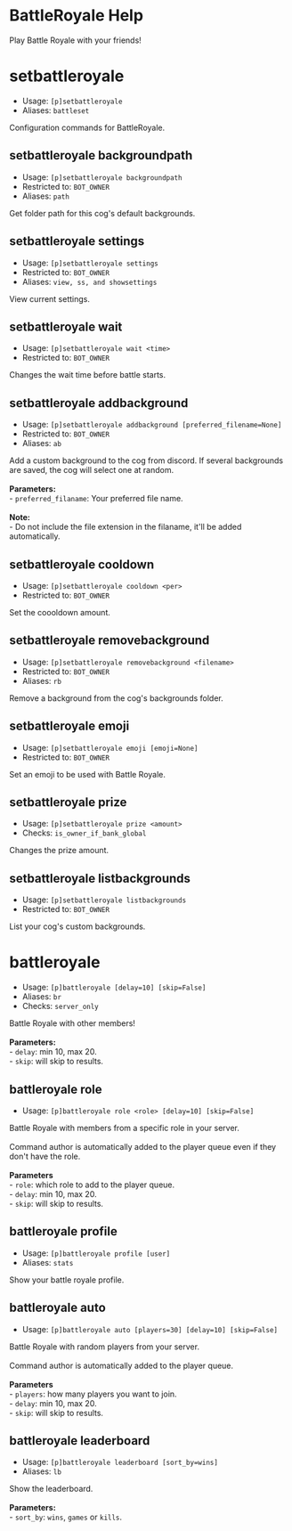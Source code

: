 # BattleRoyale Help

Play Battle Royale with your friends!

# setbattleroyale
 - Usage: `[p]setbattleroyale `
 - Aliases: `battleset`

Configuration commands for BattleRoyale.

## setbattleroyale backgroundpath
 - Usage: `[p]setbattleroyale backgroundpath `
 - Restricted to: `BOT_OWNER`
 - Aliases: `path`

Get folder path for this cog's default backgrounds.

## setbattleroyale settings
 - Usage: `[p]setbattleroyale settings `
 - Restricted to: `BOT_OWNER`
 - Aliases: `view, ss, and showsettings`

View current settings.

## setbattleroyale wait
 - Usage: `[p]setbattleroyale wait <time> `
 - Restricted to: `BOT_OWNER`

Changes the wait time before battle starts.

## setbattleroyale addbackground
 - Usage: `[p]setbattleroyale addbackground [preferred_filename=None] `
 - Restricted to: `BOT_OWNER`
 - Aliases: `ab`

Add a custom background to the cog from discord. If several backgrounds are saved, the cog will select one at random.<br/><br/>**Parameters:**<br/>- `preferred_filaname`: Your preferred file name.<br/><br/>**Note:**<br/>- Do not include the file extension in the filaname, it'll be added automatically.

## setbattleroyale cooldown
 - Usage: `[p]setbattleroyale cooldown <per> `
 - Restricted to: `BOT_OWNER`

Set the coooldown amount.

## setbattleroyale removebackground
 - Usage: `[p]setbattleroyale removebackground <filename> `
 - Restricted to: `BOT_OWNER`
 - Aliases: `rb`

Remove a background from the cog's backgrounds folder.

## setbattleroyale emoji
 - Usage: `[p]setbattleroyale emoji [emoji=None] `
 - Restricted to: `BOT_OWNER`

Set an emoji to be used with Battle Royale.

## setbattleroyale prize
 - Usage: `[p]setbattleroyale prize <amount> `
 - Checks: `is_owner_if_bank_global`

Changes the prize amount.

## setbattleroyale listbackgrounds
 - Usage: `[p]setbattleroyale listbackgrounds `
 - Restricted to: `BOT_OWNER`

List your cog's custom backgrounds.

# battleroyale
 - Usage: `[p]battleroyale [delay=10] [skip=False] `
 - Aliases: `br`
 - Checks: `server_only`

Battle Royale with other members!<br/><br/>**Parameters:**<br/>- `delay`: min 10, max 20.<br/>- `skip`: will skip to results.

## battleroyale role
 - Usage: `[p]battleroyale role <role> [delay=10] [skip=False] `

Battle Royale with members from a specific role in your server.<br/><br/>Command author is automatically added to the player queue even if they don't have the role.<br/><br/>**Parameters**<br/>- `role`: which role to add to the player queue.<br/>- `delay`: min 10, max 20.<br/>- `skip`: will skip to results.

## battleroyale profile
 - Usage: `[p]battleroyale profile [user] `
 - Aliases: `stats`

Show your battle royale profile.

## battleroyale auto
 - Usage: `[p]battleroyale auto [players=30] [delay=10] [skip=False] `

Battle Royale with random players from your server.<br/><br/>Command author is automatically added to the player queue.<br/><br/>**Parameters**<br/>- `players`: how many players you want to join.<br/>- `delay`: min 10, max 20.<br/>- `skip`: will skip to results.

## battleroyale leaderboard
 - Usage: `[p]battleroyale leaderboard [sort_by=wins] `
 - Aliases: `lb`

Show the leaderboard.<br/><br/>**Parameters:**<br/>- `sort_by`: `wins`, `games` or `kills`.

